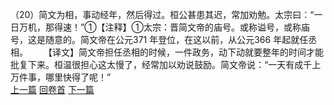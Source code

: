 （20）简文为相，事动经年，然后得过。桓公甚患其迟，常加劝勉。太宗曰：“一日万机，那得速！”①【注释】①太宗：晋简文帝的庙号。或称谥号，或称庙号，这是随意的。简文帝在公元371 年登位，在这以前，从公元366 年起就任丞相。
　　【译文】简文帝担任丞相的时候，一件政务，动下动就要整年的时间才能批复下来。桓温很担心这太慢了，经常加以劝说鼓励。简文帝说：“一天有成千上万件事，哪里快得了呢！”
<br>[上一篇](03_19) [回卷首](03_00) [下一篇](03_21)

